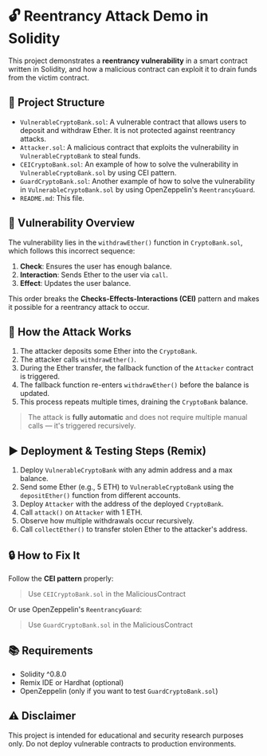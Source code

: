 # 🔓 Reentrancy Attack Demo in Solidity

This project demonstrates a **reentrancy vulnerability** in a smart contract written in Solidity, and how a malicious contract can exploit it to drain funds from the victim contract.

## 📁 Project Structure

- `VulnerableCryptoBank.sol`: A vulnerable contract that allows users to deposit and withdraw Ether. It is not protected against reentrancy attacks.
- `Attacker.sol`: A malicious contract that exploits the vulnerability in `VulnerableCryptoBank` to steal funds.
- `CEICryptoBank.sol`: An example of how to solve the vulnerability in `VulnerableCryptoBank.sol` by using CEI pattern.
- `GuardCryptoBank.sol`: Another example of how to solve the vulnerability in `VulnerableCryptoBank.sol` by using OpenZeppelin's `ReentrancyGuard`.
- `README.md`: This file.

## 🚨 Vulnerability Overview

The vulnerability lies in the `withdrawEther()` function in `CryptoBank.sol`, which follows this incorrect sequence:

1. **Check**: Ensures the user has enough balance.
2. **Interaction**: Sends Ether to the user via `call`.
3. **Effect**: Updates the user balance.

This order breaks the **Checks-Effects-Interactions (CEI)** pattern and makes it possible for a reentrancy attack to occur.

## 🧪 How the Attack Works

1. The attacker deposits some Ether into the `CryptoBank`.
2. The attacker calls `withdrawEther()`.
3. During the Ether transfer, the fallback function of the `Attacker` contract is triggered.
4. The fallback function re-enters `withdrawEther()` before the balance is updated.
5. This process repeats multiple times, draining the `CryptoBank` balance.

> The attack is **fully automatic** and does not require multiple manual calls — it's triggered recursively.

## ▶️ Deployment & Testing Steps (Remix)

1. Deploy `VulnerableCryptoBank` with any admin address and a max balance.
2. Send some Ether (e.g., 5 ETH) to `VulnerableCryptoBank` using the `depositEther()` function from different accounts.
3. Deploy `Attacker` with the address of the deployed `CryptoBank`.
4. Call `attack()` on `Attacker` with 1 ETH.
5. Observe how multiple withdrawals occur recursively.
6. Call `collectEther()` to transfer stolen Ether to the attacker's address.

## 🔒 How to Fix It

Follow the **CEI pattern** properly:
> Use `CEICryptoBank.sol` in the MaliciousContract

Or use OpenZeppelin's `ReentrancyGuard`:
> Use `GuardCryptoBank.sol` in the MaliciousContract

## 📚 Requirements
- Solidity ^0.8.0
- Remix IDE or Hardhat (optional)
- OpenZeppelin (only if you want to test `GuardCryptoBank.sol`)

## ⚠️ Disclaimer

This project is intended for educational and security research purposes only.
Do not deploy vulnerable contracts to production environments.